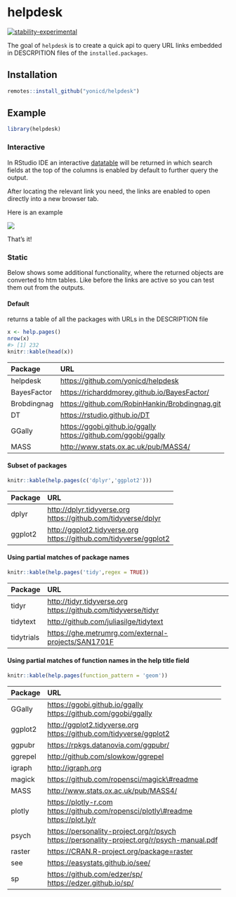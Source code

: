
<!-- README.md is generated from README.Rmd. Please edit that file -->

# helpdesk

<!-- badges: start -->

[![stability-experimental](https://img.shields.io/badge/stability-experimental-orange.svg)]()
<!-- badges: end -->

The goal of `helpdesk` is to create a quick api to query URL links
embedded in DESCRPITION files of the `installed.packages`.

## Installation

``` r
remotes::install_github("yonicd/helpdesk")
```

## Example

``` r
library(helpdesk)
```

### Interactive

In RStudio IDE an interactive [datatable](https://rstudio.github.io/DT/)
will be returned in which search fields at the top of the columns is
enabled by default to further query the output.

After locating the relevant link you need, the links are enabled to open
directly into a new browser tab.

Here is an example

![](docs/helpdesk.gif)

That’s it\!

### Static

Below shows some additional functionality, where the returned objects
are converted to htm tables. Like before the links are active so you can
test them out from the outputs.

#### Default

returns a table of all the packages with URLs in the DESCRIPTION file

``` r
x <- help.pages()
nrow(x)
#> [1] 232
knitr::kable(head(x))
```

| Package     | URL                                                                                                                                                                                          |
| :---------- | :------------------------------------------------------------------------------------------------------------------------------------------------------------------------------------------- |
| helpdesk    | <a href="https://github.com/yonicd/helpdesk" target="_blank">https://github.com/yonicd/helpdesk</a>                                                                                          |
| BayesFactor | <a href="https://richarddmorey.github.io/BayesFactor/" target="_blank">https://richarddmorey.github.io/BayesFactor/</a>                                                                      |
| Brobdingnag | <a href="https://github.com/RobinHankin/Brobdingnag.git" target="_blank">https://github.com/RobinHankin/Brobdingnag.git</a>                                                                  |
| DT          | <a href="https://rstudio.github.io/DT" target="_blank">https://rstudio.github.io/DT</a>                                                                                                      |
| GGally      | <a href="https://ggobi.github.io/ggally" target="_blank">https://ggobi.github.io/ggally</a><br><a href="https://github.com/ggobi/ggally" target="_blank">https://github.com/ggobi/ggally</a> |
| MASS        | <a href="http://www.stats.ox.ac.uk/pub/MASS4/" target="_blank">http://www.stats.ox.ac.uk/pub/MASS4/</a>                                                                                      |

#### Subset of packages

``` r
knitr::kable(help.pages(c('dplyr','ggplot2')))
```

| Package | URL                                                                                                                                                                                                |
| :------ | :------------------------------------------------------------------------------------------------------------------------------------------------------------------------------------------------- |
| dplyr   | <a href="http://dplyr.tidyverse.org" target="_blank">http://dplyr.tidyverse.org</a><br><a href="https://github.com/tidyverse/dplyr" target="_blank">https://github.com/tidyverse/dplyr</a>         |
| ggplot2 | <a href="http://ggplot2.tidyverse.org" target="_blank">http://ggplot2.tidyverse.org</a><br><a href="https://github.com/tidyverse/ggplot2" target="_blank">https://github.com/tidyverse/ggplot2</a> |

#### Using partial matches of package names

``` r
knitr::kable(help.pages('tidy',regex = TRUE))
```

| Package    | URL                                                                                                                                                                                        |
| :--------- | :----------------------------------------------------------------------------------------------------------------------------------------------------------------------------------------- |
| tidyr      | <a href="http://tidyr.tidyverse.org" target="_blank">http://tidyr.tidyverse.org</a><br><a href="https://github.com/tidyverse/tidyr" target="_blank">https://github.com/tidyverse/tidyr</a> |
| tidytext   | <a href="http://github.com/juliasilge/tidytext" target="_blank">http://github.com/juliasilge/tidytext</a>                                                                                  |
| tidytrials | <a href="https://ghe.metrumrg.com/external-projects/SAN1701F" target="_blank">https://ghe.metrumrg.com/external-projects/SAN1701F</a>                                                      |

#### Using partial matches of function names in the help title field

``` r
knitr::kable(help.pages(function_pattern = 'geom'))
```

| Package | URL                                                                                                                                                                                                                                                                |
| :------ | :----------------------------------------------------------------------------------------------------------------------------------------------------------------------------------------------------------------------------------------------------------------- |
| GGally  | <a href="https://ggobi.github.io/ggally" target="_blank">https://ggobi.github.io/ggally</a><br><a href="https://github.com/ggobi/ggally" target="_blank">https://github.com/ggobi/ggally</a>                                                                       |
| ggplot2 | <a href="http://ggplot2.tidyverse.org" target="_blank">http://ggplot2.tidyverse.org</a><br><a href="https://github.com/tidyverse/ggplot2" target="_blank">https://github.com/tidyverse/ggplot2</a>                                                                 |
| ggpubr  | <a href="https://rpkgs.datanovia.com/ggpubr/" target="_blank">https://rpkgs.datanovia.com/ggpubr/</a>                                                                                                                                                              |
| ggrepel | <a href="http://github.com/slowkow/ggrepel" target="_blank">http://github.com/slowkow/ggrepel</a>                                                                                                                                                                  |
| igraph  | <a href="http://igraph.org" target="_blank">http://igraph.org</a>                                                                                                                                                                                                  |
| magick  | <a href="https://github.com/ropensci/magick#readme" target="_blank">https://github.com/ropensci/magick\#readme</a>                                                                                                                                                 |
| MASS    | <a href="http://www.stats.ox.ac.uk/pub/MASS4/" target="_blank">http://www.stats.ox.ac.uk/pub/MASS4/</a>                                                                                                                                                            |
| plotly  | <a href="https://plotly-r.com" target="_blank">https://plotly-r.com</a><br><a href="https://github.com/ropensci/plotly#readme" target="_blank">https://github.com/ropensci/plotly\#readme</a><br><a href="https://plot.ly/r" target="_blank">https://plot.ly/r</a> |
| psych   | <a href="https://personality-project.org/r/psych" target="_blank">https://personality-project.org/r/psych</a><br><a href="https://personality-project.org/r/psych-manual.pdf" target="_blank">https://personality-project.org/r/psych-manual.pdf</a>               |
| raster  | <a href="https://CRAN.R-project.org/package=raster" target="_blank">https://CRAN.R-project.org/package=raster</a>                                                                                                                                                  |
| see     | <a href="https://easystats.github.io/see/" target="_blank">https://easystats.github.io/see/</a>                                                                                                                                                                    |
| sp      | <a href="https://github.com/edzer/sp/" target="_blank">https://github.com/edzer/sp/</a><br><a href="https://edzer.github.io/sp/" target="_blank">https://edzer.github.io/sp/</a>                                                                                   |
